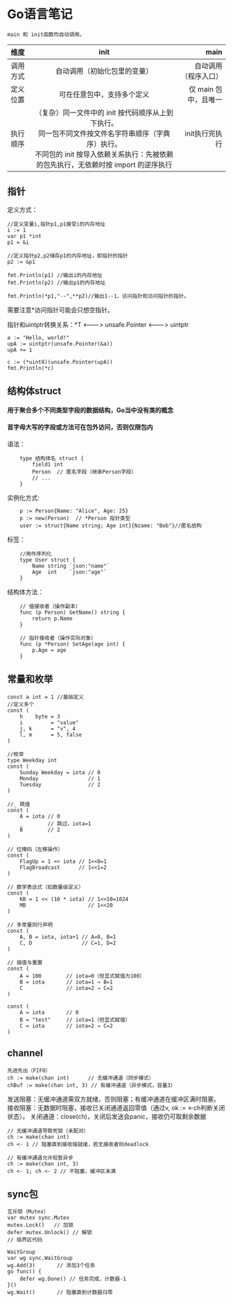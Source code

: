 # Go语言笔记
    main 和 init函数均自动调用。
| 维度     | init   | main   |
|:---------|:------:|-------:|
| 调用方式     | 自动调用（初始化包里的变量）  | 自动调用（程序入口）    |
| 定义位置   | 可在任意包中，支持多个定义  | 仅 main 包中，且唯一     |
| 执行顺序   | （复杂）同一文件中的 init 按代码顺序从上到下执行。<br/>同一包不同文件按文件名字符串顺序（字典序）执行。<br/>不同包的 init 按导入依赖关系执行：先被依赖的包先执行，无依赖时按 import 的逆序执行  | init执行完执行     |


## 指针
定义方式：
    
    //定义变量i,指针p1,p1接受i的内存地址
    i := 1
    var p1 *int
    p1 = &i
    
    //定义指针p2,p2储存p1的内存地址，即指针的指针
    p2 := &p1

    fmt.Println(p1) //输出i的内存地址
    fmt.Println(p2) //输出p1的内存地址

    fmt.Println(*p1,"--",**p2)//输出1--1，访问指针和访问指针的指针。

需要注意*访问指针可能会只想空指针。

指针和uintptr转换关系：*T <---> unsafe.Pointer <---> uintptr

    a := "Hello, world!"
    upA := uintptr(unsafe.Pointer(&a))
    upA += 1

    c := (*uint8)(unsafe.Pointer(upA))
    fmt.Println(*c)

## 结构体struct
#### 用于聚合多个不同类型字段的数据结构，Go当中没有类的概念
#### 首字母大写的字段或方法可在包外访问，否则仅限包内

语法：

        type 结构体名 struct {
            field1 int
            Person  // 匿名字段（继承Person字段）
            // ...
        }

实例化方式:

        p := Person{Name: "Alice", Age: 25} 
        p := new(Person)  // *Person 指针类型
        user := struct{Name string; Age int}{Nzame: "Bob"}//匿名结构

标签：
        
        //用作序列化
        type User struct {
            Name string `json:"name"`
            Age  int    `json:"age"`
        }

结构体方法：

        // 值接收者（操作副本）
        func (p Person) GetName() string {
            return p.Name
        }

        // 指针接收者（操作实际对象）
        func (p *Person) SetAge(age int) {
            p.Age = age
        }        

## 常量和枚举

    const a int = 1 //基础定义
    //定义多个
    const (
        h    byte = 3
        i         = "value"
        j, k      = "v", 4
        l, m      = 5, false
    )

    //枚举
    type Weekday int
    const (
        Sunday Weekday = iota // 0
        Monday                // 1
        Tuesday               // 2
    )
    
    //_ 跳值
    const (
        A = iota // 0
        _        // 跳过，iota=1
        B        // 2
    )

    // 位掩码（左移操作）
    const (
        FlagUp = 1 << iota // 1<<0=1
        FlagBroadcast      // 1<<1=2
    )

    // 数学表达式（如数量级定义）
    const (
        KB = 1 << (10 * iota) // 1<<10=1024
        MB                    // 1<<20
    )

    // 多常量同行声明
    const (
        A, B = iota, iota+1 // A=0, B=1
        C, D                // C=1, D=2
    )

    // 插值与重置
    const (
        A = 100        // iota=0（但显式赋值为100）
        B = iota       // iota=1 → B=1
        C              // iota=2 → C=2
    )

    const (
        A = iota       // 0
        B = "test"     // iota=1（但显式赋值）
        C = iota       // iota=2 → C=2
    )

## channel
    先进先出（FIFO）
    ch := make(chan int)      // 无缓冲通道（同步模式）
    chBuf := make(chan int, 3) // 有缓冲通道（异步模式，容量3）

发送阻塞：无缓冲通道需双方就绪，否则阻塞；有缓冲通道在缓冲区满时阻塞。
接收阻塞：无数据时阻塞，接收已关闭通道返回零值（通过v, ok := <-ch判断关闭状态）。
关闭通道：close(ch)，关闭后发送会panic，接收仍可取剩余数据

    // 无缓冲通道导致死锁（未配对）
    ch := make(chan int)
    ch <- 1 // 阻塞直到接收端就绪，若无接收者则deadlock

    // 有缓冲通道允许短暂异步
    ch := make(chan int, 3)
    ch <- 1; ch <- 2 // 不阻塞，缓冲区未满

## sync包
    互斥锁（Mutex）
    var mutex sync.Mutex
    mutex.Lock()   // 加锁
    defer mutex.Unlock() // 解锁
    // 临界区代码

    WaitGroup
    var wg sync.WaitGroup
    wg.Add(3)       // 添加3个任务
    go func() {
        defer wg.Done() // 任务完成，计数器-1
    }()
    wg.Wait()       // 阻塞直到计数器归零
